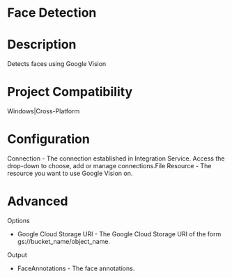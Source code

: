 ﻿# Face Detection

# Description

Detects faces using Google Vision

# Project Compatibility

Windows|Cross-Platform

# Configuration

Connection - The connection established in Integration Service.
                        Access the drop-down to choose, add or manage connections.File Resource - The resource you want to use Google Vision on.

# Advanced

Options

* Google Cloud Storage URI - The Google Cloud Storage URI of the form gs://bucket_name/object_name.

Output

* FaceAnnotations - The face annotations.
